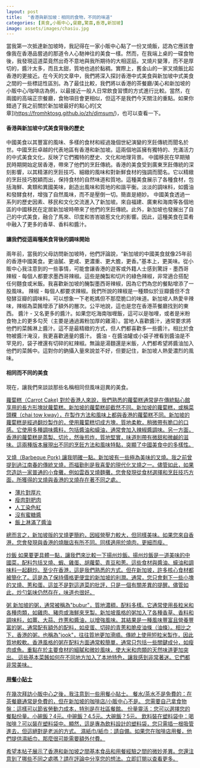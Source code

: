 ```yaml
---
layout: post
title:  "香港與新加坡：相同的食物，不同的味道"
categories: [美食,小販中心,餐廳,驚喜,香港,新加坡]
image: assets/images/chasiu.jpg
---
```

當我第一次抵達新加坡時，我記得在一家小販中心點了一份叉燒飯，認為它應該會像我在香港品嘗過的那道令人心馳神往的美食一樣。然而，在我端上桌的一碟食物後，我發現這道菜竟然出奇不意地與我所期待的大相逕庭。叉燒片變薄，而不是厚切的，醬汁太多，而且太甜，質地也過於黏稠。實際上，舊金山的一家叉燒飯比起香港的更接近。在今天的文章中，我們將深入探討香港中式美食與新加坡中式美食之間的一些標誌性區別。為了最佳比較，我們將以香港的茶餐廳/美心和新加坡的小販中心/咖啡店為例，以最接近一般人日常飲食習慣的方式進行比較。當然，在兩國的高端正宗餐廳，食物項目會更相似，但這不是我們今天關注的重點。如果你錯過了我之前關於新加坡最好的點心的[文章])https://fromhktosg.github.io/zh/dimsum/)，也可以查看一下。

#### 香港與新加坡中式美食背後的歷史
中國美食以其豐富的風味、多樣的食材和經過幾個世紀演變的烹飪傳統而聞名於世。中國烹飪卓越的代表地區有香港和新加坡。這兩個地區擁有獨特的、充滿活力的中式美食文化，反映了它們獨特的歷史、文化和地理背景。
中國移民在早期殖民時期開始定居香港，帶來了他們的烹飪傳統。香港的美食受到廣東烹飪傳統的深刻影響，以其精湛的烹飪技巧、細緻的風味和對新鮮食材的強調而聞名。它以精緻的烹飪技巧脫穎而出，保持食材的自然味道和質地。這種美食展示了各種食材，包括海鮮、禽類和異國美味，創造出風味和質地的和諧平衡。淡淡的調味料，如醬油和發酵食材，增強了自然風味，而不是壓倒一切。簡直是絕妙。
中國美食透過一系列的歷史因素、移民和文化交流進入了新加坡。來自福建、廣東和海南等各個地區的中國移民在定居新加坡時帶來了他們的烹飪傳統。此外，新加坡也發展出了自己的中式美食，融合了馬來、印度和峇峇娘惹文化的影響。因此，這種美食在菜肴中融入了更多的香草、香料和醬汁。

#### 讓我們從這兩種美食背後的調味開始
兩年前，當我的父母訪問新加坡時，他們評論說，“新加坡的中國美食就像25年前的香港中國美食。更油膩、更咸、更濃重、更大膽，更香。”基本上，更美味。從小販中心我注意到的一些事情，可能會讓香港的遊客或外籍人士感到驚訝 -
墨西哥辣椒 - 每個人都要求墨西哥辣椒。這些是醃製和切片的綠色辣椒，非常適合搭配任何麵食或米飯。我喜歡新加坡的醃製墨西哥辣椒，因為它們為您的餐點增添了一股風味。 辣椒 - 每個人都要求辣椒。我們所說的辣椒是一種類似於豆瓣醬但不含發酵豆瓣的調味料。可以想象一下老乾媽但不那麼脆口的味道。新加坡人熱愛辛辣味，辣椒為菜餚增添了額外的層次。公平地說，這也是您在香港茶餐廳找到的東西。 醬汁 - 又名更多的醬汁。如果您吃海南咖喱飯，這可以是咖哩，或者是米粉食物上的更多勾芡（主要是通過澱粉加厚的雞湯）。當地人喜歡醬汁，通常要求將他們的菜餚淋上醬汁。這不是最精緻的方式，但人們都喜歡多一些醬汁。相比於食物被醬汁淹沒，我更喜歡適量的醬汁。 醬油 - 在醬油罐或小袋子裡看到醬油是不罕見的，袋子裡還有切碎的紅辣椒。無論是湯麵還是米飯，人們都希望將醬油加入他們的菜餚中。這對你的鈉攝入量來說並不好，但要記住，新加坡人熱愛濃烈的風味。

#### 相同而不同的美食
現在，讓我們來談談那些名稱相同但風味迴異的美食。

<u>蘿蔔糕（Carrot Cake)<u>
對於香港人來說，我們熟悉的蘿蔔糕通常是在傳統點心館享用的長方形塊狀蘿蔔糕。新加坡的蘿蔔糕卻截然不同。新加坡的蘿蔔糕，或稱菜頭粿（chai tow kway），在製作方法和風味上都與香港的蘿蔔糕不同。新加坡的蘿蔔糕是經過翻炒製作的，使用蘿蔔糕切成方塊，質地柔軟，稍微帶有脆口的口感。它使用多種調味醬料，包括醬油和蠔油，通常會加入辣椒醬調味。另一方面，香港的蘿蔔糕是蒸製、切片，然後煎炸，質地堅實，味道則帶有微甜和微鹹的滋味。這兩種版本展現出不同的烹飪方法和風味特點，突顯了中國美食中的多樣性。

<u>叉燒（Barbeque Pork)<u>
讓我明確一點。新加坡有一些極為美味的叉燒。我之前曾提到過江南春的傳統叉燒，而福勤則是我喜愛的現代化叉燒之一。儘管如此，如果您造訪一家普通的小食攤，例如雲吞叉燒麵攤，您會發現從食材選擇和烹飪技巧方面，所獲得的叉燒與香港的叉燒存在著不同之處。
+ 薄片對厚片
+ 瘦肉對肥肉
+ 人工染色紅
+ 沒有蜜糖醬
+ 飯上淋滿了醬油

總而言之，新加坡版的叉燒更簡約，因經營壓力較大，但同樣美味。如果您來自香港，您會發現與香港的燒臘店有所不同。同樣適用於燒肉，更細而瘦。

<u>炒飯<u>
如果要更具體一點，讓我們來比較一下揚州炒飯。揚州炒飯是一道美味的中國菜，配料包括叉燒、蝦、雞蛋、胡蘿蔔、青豆和蔥。這些食材與醬油、蠔油和調味料一起翻炒。至少在香港，這是我們熟悉的方式。但在新加坡，許多核心食材都被簡化了。這是為了保持價格更便宜的新加坡的利潤。通常，您只會剩下一些小塊的叉燒、蔥和蛋。這並不是對這道菜的批評，只是一個有關差異的提醒。儘管如此，炒勺氣味仍然存在，味道也很好。

<u>粥<u>
新加坡的粥，通常被稱為"bubur"，質地濃稠，配料多樣。它通常使用長粒米和各種肉類，如雞肉、豬肉或海鮮來烹製。新加坡風格的粥加入了各種香草、香料和調味料，如薑、大蒜、炸蔥和醬油，以增強風味。其結果是一種風味豐富且營養豐富的粥，通常配有額外的配料，如皮蛋、切碎的青蔥和脆皮油條（油條）。相比之下，香港的粥，也稱為"jook"，往往質地更加滑順。傳統上使用短粒米製作，因此質地較軟。香港風格的粥在配料方面通常較簡單，通常只包括一些關鍵成分，如瘦肉或魚。重點在於主要食材的細膩和微妙風味，使大米和肉類的天然味道更加突出。
這些基本菜餚如何在不同地方加入了本地特色，讓我感到非常著迷。它們都非常美味。

#### 用餐小貼士
在幾次拜訪小販中心之後，我注意到一些用餐小貼士。
餐水/茶水不是免費的：在茶餐廳通常是免費的，但在新加坡的咖啡店/小販中心不是。
您需要自己拿食物盤：這樣可以節省勞動力成本，特別是在社區餐館。
份量靈活：您可以選擇您的餐點份量。小碗飯？4元。中碗飯？4.5元。大碗飯？5元。
飲料裝在塑料袋中：喝咖啡？可以裝在塑料袋中。顯然，這是專為飲料設計的塑料袋，您只需插一根吸管進去，但這絕對是老派的方式。
濕紙巾/紙巾：請自備。如果您在咖啡店用餐，他們提供濕紙巾，那麼很可能需要額外付費。

希望本帖子展示了香港和新加坡之間基本食品和用餐經驗之間的微妙差異。您還注意到了哪些不同之處嗎？請在評論中分享您的想法。立即訂閱以查看更多。
